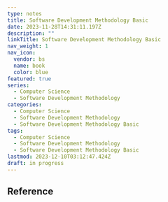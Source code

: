 ```yaml
---
type: notes
title: Software Development Methodology Basic
date: 2023-11-28T14:31:11.197Z
description: ""
linkTitle: Software Development Methodology Basic
nav_weight: 1
nav_icon:
  vendor: bs
  name: book
  color: blue
featured: true
series:
  - Computer Science
  - Software Development Methodology
categories:
  - Computer Science
  - Software Development Methodology
  - Software Development Methodology Basic
tags:
  - Computer Science
  - Software Development Methodology
  - Software Development Methodology Basic
lastmod: 2023-12-10T03:12:47.424Z
draft: in progress
---
```


## Reference
